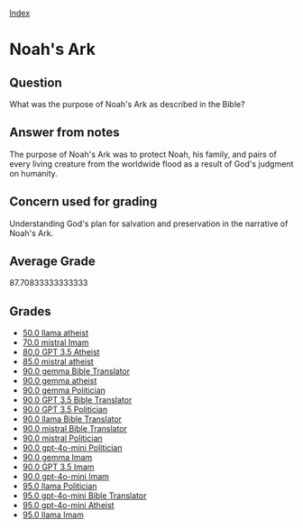 
[Index](../../index.md)
# Noah's Ark
## Question
What was the purpose of Noah's Ark as described in the Bible?

## Answer from notes
The purpose of Noah's Ark was to protect Noah, his family, and pairs of every living creature from the worldwide flood as a result of God's judgment on humanity.

## Concern used for grading
Understanding God's plan for salvation and preservation in the narrative of Noah's Ark.

## Average Grade
87.70833333333333

## Grades
 * [50.0 llama atheist](../answers/llama_atheist/Noah_s_Ark.md)
 * [70.0 mistral Imam](../answers/mistral_Imam/Noah_s_Ark.md)
 * [80.0 GPT 3.5 Atheist](../answers/GPT_3.5_Atheist/Noah_s_Ark.md)
 * [85.0 mistral atheist](../answers/mistral_atheist/Noah_s_Ark.md)
 * [90.0 gemma Bible Translator](../answers/gemma_Bible_Translator/Noah_s_Ark.md)
 * [90.0 gemma atheist](../answers/gemma_atheist/Noah_s_Ark.md)
 * [90.0 gemma Politician](../answers/gemma_Politician/Noah_s_Ark.md)
 * [90.0 GPT 3.5 Bible Translator](../answers/GPT_3.5_Bible_Translator/Noah_s_Ark.md)
 * [90.0 GPT 3.5 Politician](../answers/GPT_3.5_Politician/Noah_s_Ark.md)
 * [90.0 llama Bible Translator](../answers/llama_Bible_Translator/Noah_s_Ark.md)
 * [90.0 mistral Bible Translator](../answers/mistral_Bible_Translator/Noah_s_Ark.md)
 * [90.0 mistral Politician](../answers/mistral_Politician/Noah_s_Ark.md)
 * [90.0 gpt-4o-mini Politician](../answers/gpt-4o-mini_Politician/Noah_s_Ark.md)
 * [90.0 gemma Imam](../answers/gemma_Imam/Noah_s_Ark.md)
 * [90.0 GPT 3.5 Imam](../answers/GPT_3.5_Imam/Noah_s_Ark.md)
 * [90.0 gpt-4o-mini Imam](../answers/gpt-4o-mini_Imam/Noah_s_Ark.md)
 * [95.0 llama Politician](../answers/llama_Politician/Noah_s_Ark.md)
 * [95.0 gpt-4o-mini Bible Translator](../answers/gpt-4o-mini_Bible_Translator/Noah_s_Ark.md)
 * [95.0 gpt-4o-mini Atheist](../answers/gpt-4o-mini_Atheist/Noah_s_Ark.md)
 * [95.0 llama Imam](../answers/llama_Imam/Noah_s_Ark.md)
